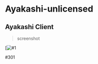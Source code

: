 # Ayakashi-unlicensed
Ayakashi Client
---
> screenshot
> 
[![#1](https://cdn.discordapp.com/attachments/821549654621159454/989696826955427940/unknown.png)

#301
